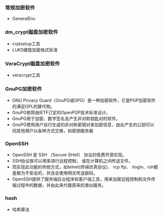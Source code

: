 ### 常规加密软件
+ GeneralEnc


### dm_crypt磁盘加密软件
+ crptsetup工具
+ LUKS硬盘加密格式标准


### VeraCrypt磁盘加密软件
+ veracrypt工具 


### GnuPG加密软件
+ GNU Privacy Guard（GnuPG或GPG）是一种加密软件，它是PGP加密软件的满足GPL的替代物。
+ GnuPG依照由IETF订定的OpenPGP技术标准设计。
+ GnuPG用于加密、数字签名及产生非对称钥匙对的软件。
+ GnuPG使用用户自行生成的非对称密钥对来加密信息，由此产生的公钥可以同其他用户以各种方式交换，如密钥服务器


### OpenSSH
+ OpenSSH 是 SSH （Secure SHell） 协议的免费开源实现。
+ SSH协议族可以用来进行远程控制， 或在计算机之间传送文件。
+ 而实现此功能的传统方式，如telnet(终端仿真协议)、 rcp ftp、 rlogin、rsh都是极为不安全的，并且会使用明文传送密码。
+ OpenSSH提供了服务端后台程序和客户端工具，用来加密远程控制和文件传输过程中的数据，并由此来代替原来的类似服务。


### hash
+ 哈希算法 


